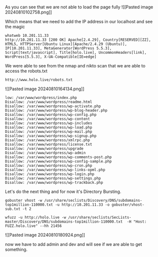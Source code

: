 
As you can see that we are not able to load the page fully 
![[Pasted image 20240810102758.png]]

Which means that we need to add the IP address in our localhost and see the magic

```
whatweb 10.201.11.33
http://10.201.11.33 [200 OK] Apache[2.4.29], Country[RESERVED][ZZ], HTML5, HTTPServer[Ubuntu Linux][Apache/2.4.29 (Ubuntu)], IP[10.201.11.33], MetaGenerator[WordPress 5.5.3], Script[text/javascript], Title[holo.live], UncommonHeaders[link], WordPress[5.5.3], X-UA-Compatible[IE=edge]
```

We were able to see from the nmap and nikto scan that we are able to access the robots.txt
```
http://www.holo.live/robots.txt
```
![[Pasted image 20240810164134.png]]

```
low: /var/www/wordpress/index.php
Disallow: /var/www/wordpress/readme.html
Disallow: /var/www/wordpress/wp-activate.php
Disallow: /var/www/wordpress/wp-blog-header.php
Disallow: /var/www/wordpress/wp-config.php
Disallow: /var/www/wordpress/wp-content
Disallow: /var/www/wordpress/wp-includes
Disallow: /var/www/wordpress/wp-load.php
Disallow: /var/www/wordpress/wp-mail.php
Disallow: /var/www/wordpress/wp-signup.php
Disallow: /var/www/wordpress/xmlrpc.php
Disallow: /var/www/wordpress/license.txt
Disallow: /var/www/wordpress/upgrade
Disallow: /var/www/wordpress/wp-admin
Disallow: /var/www/wordpress/wp-comments-post.php
Disallow: /var/www/wordpress/wp-config-sample.php
Disallow: /var/www/wordpress/wp-cron.php
Disallow: /var/www/wordpress/wp-links-opml.php
Disallow: /var/www/wordpress/wp-login.php
Disallow: /var/www/wordpress/wp-settings.php
Disallow: /var/www/wordpress/wp-trackback.php
```

Let's do the next thing and for now it's Directory Bursting.

```
gobuster vhost -w /usr/share/seclists/Discovery/DNS/subdomains-top1million-110000.txt -u http://10.201.11.33 -o gobuster/vhost-sub.txt -t 2
```

```
wfuzz -u http://holo.live -w /usr/share/seclists/SecLists-master/Discovery/DNS/subdomains-top1million-110000.txt  -H "Host: FUZZ.holo.live" --hh 21456
```
![[Pasted image 20240810180924.png]]

now we have to add admin and dev and will see if we are able to get something.


